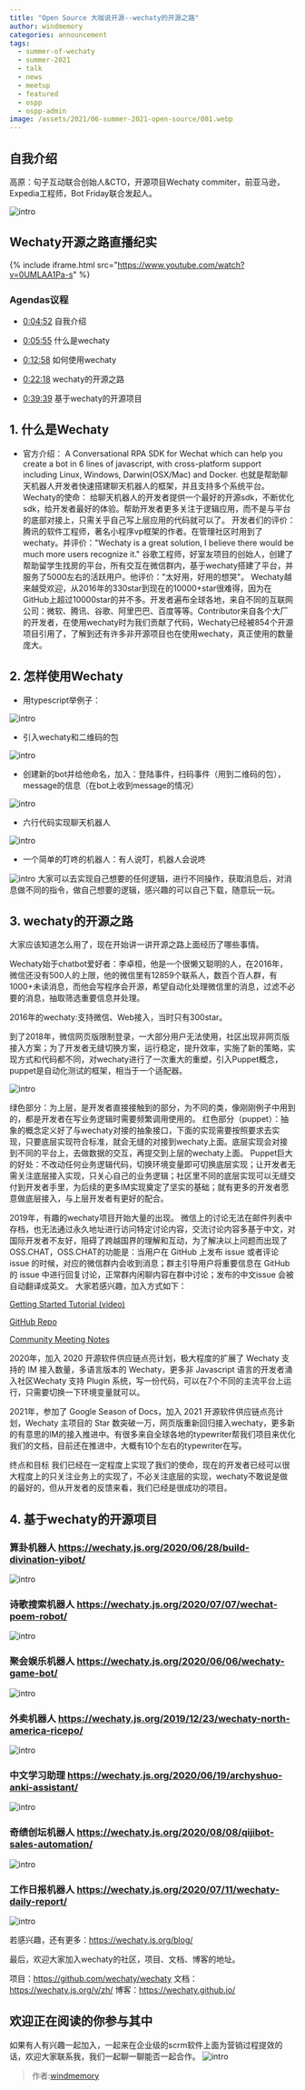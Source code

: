 ```yaml
---
title: "Open Source 大咖说开源--wechaty的开源之路"
author: windmemory
categories: announcement
tags:
  - summer-of-wechaty
  - summer-2021
  - talk
  - news
  - meetup
  - featured
  - ospp
  - ospp-admin
image: /assets/2021/06-summer-2021-open-source/001.webp
---
```


## 自我介绍

高原：句子互动联合创始人&CTO，开源项目Wechaty commiter，前亚马逊，Expedia工程师，Bot Friday联合发起人。

![intro](/assets/2021/06-summer-2021-open-source/002.webp)

## Wechaty开源之路直播纪实

{% include iframe.html src="https://www.youtube.com/watch?v=0UMLAA1Pa-s" %}

### Agendas议程

- [0:04:52](https://youtu.be/0UMLAA1Pa-s?t=293) 自我介绍

- [0:05:55](https://youtu.be/0UMLAA1Pa-s?t=353) 什么是wechaty

- [0:12:58](https://youtu.be/0UMLAA1Pa-s?t=778) 如何使用wechaty

- [0:22:18](https://youtu.be/0UMLAA1Pa-s?t=1338) wechaty的开源之路

- [0:39:39](https://youtu.be/0UMLAA1Pa-s?t=2379) 基于wechaty的开源项目

## 1. 什么是Wechaty

- 官方介绍：
A Conversational RPA SDK for Wechat which can help you create a bot in 6 lines of javascript, with cross-platform support including Linux, Windows, Darwin(OSX/Mac) and Docker.
也就是帮助聊天机器人开发者快速搭建聊天机器人的框架，并且支持多个系统平台。
Wechaty的使命：
给聊天机器人的开发者提供一个最好的开源sdk，不断优化sdk，给开发者最好的体验。帮助开发者更多关注于逻辑应用，而不是与平台的底部对接上，只需关乎自己写上层应用的代码就可以了。
开发者们的评价：
腾讯的软件工程师，著名小程序vp框架的作者。在管理社区时用到了wechaty。并评价："Wechaty is a great solution, I believe there would be much more users recognize it."
谷歌工程师，好室友项目的创始人，创建了帮助留学生找房的平台，所有交互在微信群内，基于wechaty搭建了平台，并服务了5000左右的活跃用户。他评价："太好用，好用的想哭"。
Wechaty越来越受欢迎，从2016年的330star到现在的10000+star很难得，因为在GitHub上超过10000star的并不多。开发者遍布全球各地，来自不同的互联网公司：微软、腾讯、谷歌、阿里巴巴、百度等等。Contributor来自各个大厂的开发者，在使用wechaty时为我们贡献了代码，Wechaty已经被854个开源项目引用了，了解到还有许多非开源项目也在使用wechaty，真正使用的数量庞大。

## 2. 怎样使用Wechaty

- 用typescript举例子：

![intro](/assets/2021/06-summer-2021-open-source/003.webp)

- 引入wechaty和二维码的包

![intro](/assets/2021/06-summer-2021-open-source/004.webp)

- 创建新的bot并给他命名，加入：登陆事件，扫码事件（用到二维码的包），message的信息（在bot上收到message的情况）

![intro](/assets/2021/06-summer-2021-open-source/005.webp)

- 六行代码实现聊天机器人

![intro](/assets/2021/06-summer-2021-open-source/006.webp)

- 一个简单的叮咚的机器人：有人说叮，机器人会说咚

![intro](/assets/2021/06-summer-2021-open-source/007.webp)
大家可以去实现自己想要的任何逻辑，进行不同操作，获取消息后，对消息做不同的指令，做自己想要的逻辑，感兴趣的可以自己下载，随意玩一玩。

## 3. wechaty的开源之路

大家应该知道怎么用了，现在开始讲一讲开源之路上面经历了哪些事情。

Wechaty始于chatbot爱好者：李卓桓，他是一个很懒又聪明的人，在2016年，微信还没有500人的上限，他的微信里有12859个联系人，数百个百人群，有1000+未读消息，而他会写程序会开源，希望自动化处理微信里的消息，过滤不必要的消息，抽取筛选重要信息并处理。

2016年的wechaty:支持微信、Web接入，当时只有300star。

到了2018年，微信网页版限制登录，一大部分用户无法使用，社区出现非网页版接入方案；为了开发者无缝切换方案，运行稳定，提升效率，实施了新的策略，实现方式和代码都不同，对wechaty进行了一次重大的重塑，引入Puppet概念，puppet是自动化测试的框架，相当于一个适配器。

![intro](/assets/2021/06-summer-2021-open-source/009.webp)

绿色部分：为上层，是开发者直接接触到的部分，为不同的类，像刚刚例子中用到的，都是开发者在写业务逻辑时需要频繁调用使用的。
红色部分（puppet）：抽象的概念定义好了与wechaty对接的抽象接口，下面的实现需要按照要求去实现，只要底层实现符合标准，就会无缝的对接到wechaty上面。底层实现会对接到不同的平台上，去做数据的交互，再提交到上层的wechaty上面。
Puppet巨大的好处：不改动任何业务逻辑代码，切换环境变量即可切换底层实现；让开发者无需关注底层接入实现，只关心自己的业务逻辑；社区里不同的底层实现可以无缝交付到开发者手里，为后续的更多IM实现奠定了坚实的基础；就有更多的开发者愿意做底层接入，与上层开发者有更好的配合。

2019年，有趣的wechaty项目开始大量的出现。
微信上的讨论无法在邮件列表中存档，也无法通过永久地址进行访问特定讨论内容，交流讨论内容多基于中文，对国际开发者不友好，阻碍了跨越国界的理解和互动，为了解决以上问题而出现了OSS.CHAT，OSS.CHAT的功能是：当用户在 GitHub 上发布 issue 或者评论 issue 的时候，对应的微信群内会收到消息；群主引导用户将重要信息在 GitHub 的 issue 中进行回复讨论，正常群内闲聊内容在群中讨论；发布的中文issue 会被自动翻译成英文。
大家若感兴趣，加入方式如下：

[Getting Started Tutorial (video)](https://youtu.be/HNksCmm_pvY)

[GitHub Repo](https://github.com/kaiyuanshe/osschat)

[Community Meeting Notes](https://shimo.im/docs/wGHydDxvWGjWKgDK)

2020年，加入 2020 开源软件供应链点亮计划，极大程度的扩展了 Wechaty 支持的 IM 接入数量，多语言版本的 Wechaty，更多非 Javascript 语言的开发者涌入社区Wechaty 支持 Plugin 系统，写一份代码，可以在7个不同的主流平台上运行，只需要切换一下环境变量就可以。

2021年，参加了 Google Season of Docs，加入 2021 开源软件供应链点亮计划，Wechaty 主项目的 Star 数突破一万，网页版重新回归接入wechaty，更多新的有意思的IM的接入推进中。有很多来自全球各地的typewriter帮我们项目来优化我们的文档，目前还在推进中，大概有10个左右的typewriter在写。

终点和目标
我们已经在一定程度上实现了我们的使命，现在的开发者已经可以很大程度上的只关注业务上的实现了，不必关注底层的实现，wechaty不敢说是做的最好的，但从开发者的反馈来看，我们已经是很成功的项目。

## 4. 基于wechaty的开源项目

### 算卦机器人 <https://wechaty.js.org/2020/06/28/build-divination-yibot/>

![intro](/assets/2021/06-summer-2021-open-source/010.webp)

### 诗歌搜索机器人 <https://wechaty.js.org/2020/07/07/wechat-poem-robot/>

![intro](/assets/2021/06-summer-2021-open-source/011.webp)

### 聚会娱乐机器人 <https://wechaty.js.org/2020/06/06/wechaty-game-bot/>

![intro](/assets/2021/06-summer-2021-open-source/012.webp)

### 外卖机器人 <https://wechaty.js.org/2019/12/23/wechaty-north-america-ricepo/>

![intro](/assets/2021/06-summer-2021-open-source/013.webp)

### 中文学习助理 <https://wechaty.js.org/2020/06/19/archyshuo-anki-assistant/>

![intro](/assets/2021/06-summer-2021-open-source/014.webp)

### 奇绩创坛机器人 <https://wechaty.js.org/2020/08/08/qijibot-sales-automation/>

![intro](/assets/2021/06-summer-2021-open-source/015.webp)

### 工作日报机器人 <https://wechaty.js.org/2020/07/11/wechaty-daily-report/>

![intro](/assets/2021/06-summer-2021-open-source/016.webp)

若感兴趣，还有更多：<https://wechaty.js.org/blog/>

最后，欢迎大家加入wechaty的社区，项目、文档、博客的地址。

项目：<https://github.com/wechaty/wechaty>
文档：<https://wechaty.js.org/v/zh/>
博客：<https://wechaty.github.io/>

## 欢迎正在阅读的你参与其中

如果有人有兴趣一起加入，一起来在企业级的scrm软件上面为营销过程提效的话，欢迎大家联系我，我们一起聊一聊能否一起合作。
![intro](/assets/2021/06-summer-2021-open-source/008.webp)

> 作者:[windmemory](https://github.com/windmemory)
